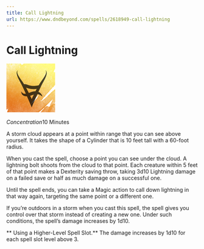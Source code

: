 ```yaml
---
title: Call Lightning
url: https://www.dndbeyond.com/spells/2618949-call-lightning
---
```


# Call Lightning

![Call Lightning](call-lightning.png)

*Concentration*10 Minutes

A storm cloud appears at a point within range that you can see above yourself. It takes the shape of a Cylinder that is 10 feet tall with a 60-foot radius.

When you cast the spell, choose a point you can see under the cloud. A lightning bolt shoots from the cloud to that point. Each creature within 5 feet of that point makes a Dexterity saving throw, taking 3d10 Lightning damage on a failed save or half as much damage on a successful one.

Until the spell ends, you can take a Magic action to call down lightning in that way again, targeting the same point or a different one.

If you’re outdoors in a storm when you cast this spell, the spell gives you control over that storm instead of creating a new one. Under such conditions, the spell’s damage increases by 1d10.

** Using a Higher-Level Spell Slot.** The damage increases by 1d10 for each spell slot level above 3.